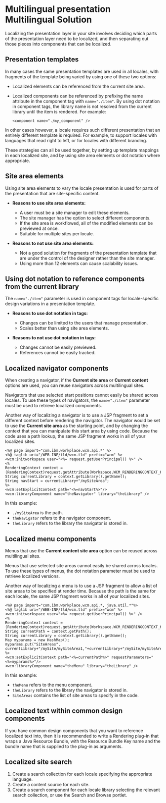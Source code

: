 # Multilingual presentation Multilingual Solution

Localizing the presentation layer in your site involves deciding which parts of the presentation layer need to be localized, and then separating out those pieces into components that can be localized.

## Presentation templates

In many cases the same presentation templates are used in all locales, with fragments of the template being varied by using one of these two options:

-   Localized elements can be referenced from the current site area.
-   Localized components can be referenced by prefixing the name attribute in the component tag with `name="./item"`. By using dot notation in component tags, the library name is not resolved from the current library until the item is rendered. For example:

    ```
    <component name="./my_component" />
    ```


In other cases however, a locale requires such different presentation that an entirely different template is required. For example, to support locales with languages that read right to left, or for locales with different branding.

These strategies can all be used together, by setting up template mappings in each localized site, and by using site area elements or dot notation where appropriate.

## Site area elements

Using site area elements to vary the locale presentation is used for parts of the presentation that are site-specific content.

-   **Reasons to use site area elements:**

    -   A user must be a site manager to edit these elements.
    -   The site manager has the option to select different components.
    -   If the site area is workflowed, all of the modified elements can be previewed at once.
    -   Suitable for multiple sites per locale.
-   **Reasons to not use site area elements:**

    -   Not a good solution for fragments of the presentation template that are under the control of the designer rather than the site manager.
    -   Using more than 12 elements can cause scalability issues.

## Using dot notation to reference components from the current library

The `name="./item"` parameter is used in component tags for locale-specific design variations in a presentation template.

-   **Reasons to use dot notation in tags:**

    -   Changes can be limited to the users that manage presentation.
    -   Scales better than using site area elements.
-   **Reasons to not use dot notation in tags:**

    -   Changes cannot be easily previewed.
    -   References cannot be easily tracked.

## Localized navigator components

When creating a navigator, if the **Current site area** or **Current content** options are used, you can reuse navigators across multilingual sites.

Navigators that use selected start positions cannot easily be shared across locales. To use these types of navigators, the `name="./item"` parameter must be used to retrieve localized components.

Another way of localizing a navigator is to use a JSP fragment to set a different context before rendering the navigator. The navigator would be set to use the **Current site area** as the starting point, and by changing the context that you can manipulate this start area by using code. Because the code uses a path lookup, the same JSP fragment works in all of your localized sites.

```
<%@ page import="com.ibm.workplace.wcm.api.*" %>
<%@ taglib uri="/WEB-INF/tld/wcm.tld" prefix="wcm" %>
<wcm:initworkspace user="<%= request.getUserPrincipal() %>" />
<% 
RenderingContext context = (RenderingContext)request.getAttribute(Workspace.WCM_RENDERINGCONTEXT_KEY);
String currentLibrary = context.getLibrary().getName();
String navStart = currentLibrary+"/mySiteArea"; 
%>
<wcm:setExplicitContext path="<%=navStart%>"/>
<wcm:libraryComponent name="theNavigator" library="theLibrary" />
```

In this example:

-   `./mySiteArea` is the path.
-   `theNavigator` refers to the navigator component.
-   `theLibrary` refers to the library the navigator is stored in.

## Localized menu components

Menus that use the **Current content site area** option can be reused across multilingual sites.

Menus that use selected site areas cannot easily be shared across locales. To use these types of menus, the dot notation parameter must be used to retrieve localized versions.

Another way of localizing a menu is to use a JSP fragment to allow a list of site areas to be specified at render time. Because the path is the same for each locale, the same JSP fragment works in all of your localized sites.

```
<%@ page import="com.ibm.workplace.wcm.api.*, java.util.*"%>
<%@ taglib uri="/WEB-INF/tld/wcm.tld" prefix="wcm" %>
<wcm:initworkspace user="<%= request.getUserPrincipal() %>" />
<% 
RenderingContext context = (RenderingContext)request.getAttribute(Workspace.WCM_RENDERINGCONTEXT_KEY);
String currentPath = context.getPath();
String currentLibrary = context.getLibrary().getName();
Map myparams = new HashMap();
myparams.put("SiteAreas", currentLibrary+"/mySite/mySiteArea1,"+currentLibrary+"/mySite/mySiteArea2");
%>
<wcm:setExplicitContext path="<%=currentPath%>" requestParameters="<%=myparams%>"/>
<wcm:libraryComponent name="theMenu" library="theLibrary" />
```

In this example:

-   `theMenu` refers to the menu component.
-   `theLibrary` refers to the library the navigator is stored in.
-   `SiteAreas` contains the list of site areas to specify in the code.

## Localized text within common design components

If you have common design components that you want to reference localized text into, then it is recommended to write a Rendering plug-in that wraps a Java Resource Bundle, with the Resource Bundle Key name and the bundle name that is supplied to the plug-in as arguments.

## Localized site search

1.  Create a search collection for each locale specifying the appropriate language.
2.  Create a content source for each site.
3.  Create a search component for each locale library selecting the relevant search collection, or use the Search and Browse portlet.


